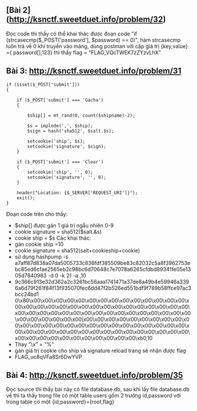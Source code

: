 ## [Bài 2]  (http://ksnctf.sweetduet.info/problem/32)
  Đọc code thì thấy có thể khai thác được đoạn code "if (strcasecmp($_POST['password'], $password) == 0)", hàm strcasecmp luôn trả về 0 khi truyền vào mảng, dùng postman với cặp giá trị {key,value} ={ password[],123} thì thấy flag = "FLAG_VQcTWEK7zZYzvLhX"
## Bài 3: http://ksnctf.sweetduet.info/problem/31
```
if (isset($_POST['submit']))
{
    
    if ($_POST['submit'] === 'Gacha')
    {
        
        $ship[] = mt_rand(0, count($shipname)-2);

        $s = implode(',', $ship);
        $sign = hash('sha512', $salt.$s);

        setcookie('ship', $s);
        setcookie('signature', $sign);
    }

    if ($_POST['submit'] === 'Clear')
    {
        setcookie('ship', '', 0);
        setcookie('signature', '', 0);
    }

    header("Location: {$_SERVER['REQUEST_URI']}");
    exit();
}
```
Đoạn code trên cho thấy:
- $ship[] được gán 1 giá trị ngẫu nhiên 0-9
- cookie signature = sha512($salt.&s)
- cookie ship = $s
Các khai thác:
- gán cookie ship =10
- cookie signature = sha512(salt+cookieship+cookie)
- sử dụng hashpump -s a7aff87d838a07da5005733c836fdf385509be83c82032c5a8f3962753ebc85ed6cfae2565eb2c98bc6d70648c7e7078a6265cfdbd89341fe05e1305d7840983 -d 0 -k 21 -a ,10
- 9c366c913e32d362a2c3261bc56aaa1741471a37de6a49b4e59946a3396a6d79f261f84f13f935070fec6dd47f2b526ed551bdf9f789b58ffce97ac3bcc24bd1
0\x80\x00\x00\x00\x00\x00\x00\x00\x00\x00\x00\x00\x00\x00\x00\x00\x00\x00\x00\x00\x00\x00\x00\x00\x00\x00\x00\x00\x00\x00\x00\x00\x00\x00\x00\x00\x00\x00\x00\x00\x00\x00\x00\x00\x00\x00\x00\x00\x00\x00\x00\x00\x00\x00\x00\x00\x00\x00\x00\x00\x00\x00\x00\x00\x00\x00\x00\x00\x00\x00\x00\x00\x00\x00\x00\x00\x00\x00\x00\x00\x00\x00\x00\x00\x00\x00\x00\x00\x00\x00\x00\x00\x00\x00\x00\x00\x00\x00\x00\x00\x00\x00\x00\x00\x00\xb0,10
- Thay "\x" = "%"
- gán giá trị cookie cho ship và signature reload trang sẽ nhận được flag
- FLAG_uc8qVFa8Sr6DwYVP


## Bài 4: http://ksnctf.sweetduet.info/problem/35
  Đọc source thì thấy bài này có file database.db, sau khi lấy file database.db về thì ta thấy trong file có một table users gồm 2 trường id,password với trong table có một {id,password}={root,flag}

